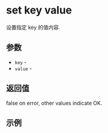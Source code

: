 # set key value

设置指定 key 的值内容.

## 参数

* `key` - 
* `value` - 

## 返回值

false on error, other values indicate OK.

## 示例

